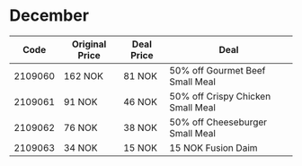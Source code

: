 # December

| Code  | Original Price | Deal Price | Deal |
| ------------- | ------------- | ------------- | ------------- |
| 2109060  | 162 NOK | 81 NOK  | 50% off Gourmet Beef Small Meal |
| 2109061  | 91 NOK  | 46 NOK  | 50% off Crispy Chicken Small Meal |
| 2109062  | 76 NOK  | 38 NOK  | 50% off Cheeseburger Small Meal | 
| 2109063  | 34 NOK  | 15 NOK  | 15 NOK Fusion Daim |
